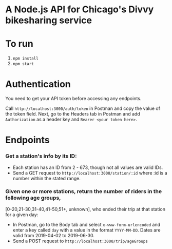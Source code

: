 # A Node.js API for Chicago's Divvy bikesharing service

# To run

1. `npm install`
2. `npm start`

# Authentication

You need to get your API token before accessing any endpoints.

Call `http://localhost:3000/auth/token` in Postman and copy the value of the token field. Next, go to the Headers tab in Postman and add `Authorization` as a header key and `Bearer <your token here>`.

# Endpoints

### Get a station's info by its ID:

- Each station has an ID from 2 - 673, though not all values are valid IDs.
- Send a GET request to `http://localhost:3000/station/:id` where :id is a number within the stated range.

### Given one or more stations, return the number of riders in the following age groups,
   [0-20,21-30,31-40,41-50,51+, unknown], who ended their trip at that station for a given
   day:

- In Postman, go to the Body tab and select `x-www-form-urlencoded` and enter a key called `day` with a value in the format `YYYY-MM-DD`. Dates are valid from 2019-04-02 to 2019-06-30.
- Send a POST request to `http://localhost:3000/trip/ageGroups`
